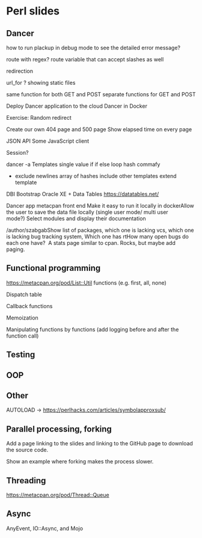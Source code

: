 # Perl slides


## Dancer
  how to run plackup in debug mode to see the detailed error message?

route with regex?
route variable that can accept slashes as well

redirection

url_for ?
showing static
files

same function for both GET and POST
separate functions for GET and POST

Deploy Dancer application to the cloud
Dancer in Docker

Exercise: Random redirect

Create our own 404 page and 500 page
Show elapsed time on every page

JSON API
Some JavaScript client

Session?

dancer -a
Templates
   single value
   if
   if else
   loop
   hash
   commafy
   - exclude newlines
   array of hashes
   include other templates
   extend template

DBI
Bootstrap
Oracle XE + Data Tables  https://datatables.net/


Dancer app metacpan front end
Make it easy to run it locally in dockerAllow the user to save the data file locally (single user mode/ multi user mode?) Select modules and display their documentation

/author/szabgabShow list of packages, which one is lacking vcs, which one is lacking bug tracking system, Which one has rtHow many open bugs do each one have? 
A stats page similar to cpan. Rocks, but maybe add paging. 


## Functional programming

https://metacpan.org/pod/List::Util    functions (e.g. first, all, none)

Dispatch table

Callback functions

Memoization

Manipulating functions by functions (add logging before and after the function call)


## Testing



## OOP


## Other

AUTOLOAD -> https://perlhacks.com/articles/symbolapproxsub/

## Parallel processing, forking

Add a page linking to the slides and linking to the GitHub page to download the source code.

Show an example where forking makes the process slower.


## Threading

https://metacpan.org/pod/Thread::Queue

## Async

AnyEvent, IO::Async, and Mojo


